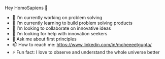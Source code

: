 Hey HomoSapiens 👋



- 🔭 I’m currently working on problem solving
- 🌱 I’m currently learning to build problem solving products
- 👯 I’m looking to collaborate on innovative ideas
- 🤔 I’m looking for help with innovation seekers
- 💬 Ask me about first principles
- 📫 How to reach me: https://www.linkedin.com/in/moheeeetgupta/
- ⚡ Fun fact: I love to observe and understand the whole universe better

